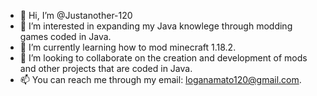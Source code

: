 - 👋 Hi, I’m @Justanother-120
- 👀 I’m interested in expanding my Java knowlege through modding games coded in Java.
- 🌱 I’m currently learning how to mod minecraft 1.18.2.
- 💞️ I’m looking to collaborate on the creation and development of mods and other projects that are coded in Java.
- 📫 You can reach me through my email: loganamato120@gmail.com. 

<!---
Justanother-120/Justanother-120 is a ✨ special ✨ repository because its `README.md` (this file) appears on your GitHub profile.
You can click the Preview link to take a look at your changes.
--->
